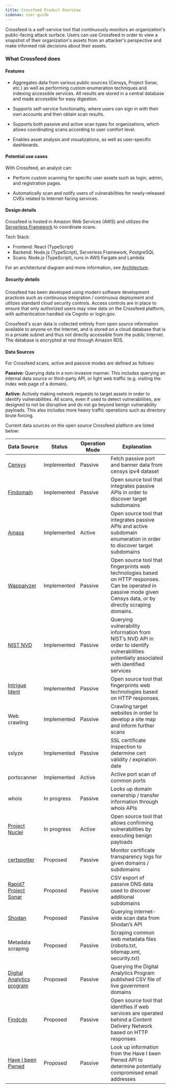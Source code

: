 ```yaml
---
title: Crossfeed Product Overview
sidenav: user-guide
---
```


Crossfeed is a self-service tool that continuously monitors an organization's public-facing attack surface. Users can use Crossfeed in order to view a snapshot of their organization's assets from an attacker's perspective and make informed risk decisions about their assets.

### What Crossfeed does

#### Features

- Aggregates data from various public sources (Censys, Project Sonar, etc.) as well as performing custom enumeration techniques and indexing accessible services. All results are stored in a central database and made accessible for easy digestion.

- Supports self-service functionality, where users can sign in with their own accounts and then obtain scan results.

- Supports both passive and active scan types for organizations, which allows coordinating scans according to user comfort level.

- Enables asset analysis and visualizations, as well as user-specific dashboards.

#### Potential use cases

With Crossfeed, an analyst can:

- Perform custom scanning for specific user assets such as login, admin, and registration pages.

- Automatically scan and notify users of vulnerabilities for newly-released CVEs related to Internet-facing services.

#### Design details

Crossfeed is hosted in Amazon Web Services (AWS) and utilizes the [Serverless Framework](https://www.serverless.com/) to coordinate scans.

Tech Stack:

- Frontend: React (TypeScript)
- Backend: Node.js (TypeScript), Serverless Framework, PostgreSQL
- Scans: Node.js (TypeScript), runs in AWS Fargate and Lambda

For an architectural diagram and more information, see [Architecture](/contributing/architecture/).

##### Security details

Crossfeed has been developed using modern software development practices such as continuous integration / continuous deployment and utilizes standard cloud security controls. Access controls are in place to ensure that only authorized users may view data on the Crossfeed platform, with authentication handled via Cognito or login.gov.

Crossfeed's scan data is collected entirely from open source information available to anyone on the Internet, and is stored on a cloud database that is in a private subnet and thus not directly accessible from the public Internet. The database is encrypted at rest through Amazon RDS.

#### Data Sources

For Crossfeed scans, active and passive modes are defined as follows:

**Passive:** Querying data in a non-invasive manner. This includes querying an internal data source or third-party API, or light web traffic (e.g. visiting the index web page of a domain).

**Active:** Actively making network requests to target assets in order to identify vulnerabilities. All scans, even if used to detect vulnerabilities, are designed to not be disruptive and do not go beyond benign vulnerability payloads. This also includes more heavy traffic operations such as directory brute forcing.

Current data sources on the open source Crossfeed platform are listed below:

| Data Source                                                            | Status      | Operation Mode | Explanation                                                                                                                                                      |
| ---------------------------------------------------------------------- | ----------- | -------------- | ---------------------------------------------------------------------------------------------------------------------------------------------------------------- |
| [Censys](https://censys.io/)                                           | Implemented | Passive        | Fetch passive port and banner data from censys ipv4 dataset                                                                                                      |
| [Findomain](https://github.com/Findomain/Findomain)                    | Implemented | Passive        | Open source tool that integrates passive APIs in order to discover target subdomains                                                                             |
| [Amass](https://github.com/OWASP/Amass)                                | Implemented | Active         | Open source tool that integrates passive APIs and active subdomain enumeration in order to discover target subdomains                                            |
| [Wappalyzer](https://github.com/AliasIO/wappalyzer)                    | Implemented | Passive        | Open source tool that fingerprints web technologies based on HTTP responses. Can be operated in passive mode given Censys data, or by directly scraping domains. |
| [NIST NVD](https://nvd.nist.gov/vuln/data-feeds)                       | Implemented | Passive        | Querying vulnerability information from NIST’s NVD API in order to identify vulnerabilities potentially associated with identified services                      |
| [Intrigue Ident](https://github.com/intrigueio/intrigue-ident/)        | Implemented | Passive        | Open source tool that fingerprints web technologies based on HTTP responses.                                                                                     |
| Web crawling                                                           | Implemented | Passive        | Crawling target websites in order to develop a site map and inform further scans                                                                                 |
| sslyze                                                                 | Implemented | Passive        | SSL certificate inspection to determine cert validity / expiration date                                                                                          |
| portscanner                                                            | Implemented | Active         | Active port scan of common ports                                                                                                                                 |
| whois                                                                  | In progress | Passive        | Looks up domain ownership / transfer information through whois APIs                                                                                              |
| [Project Nuclei](https://github.com/projectdiscovery/nuclei)           | In progress | Active         | Open source tool that allows confirming vulnerabilities by executing benign payloads                                                                             |
| [certspotter](https://github.com/SSLMate/certspotter)                  | Proposed    | Passive        | Monitor certificate transparency logs for given domains / subdomains                                                                                             |
| [Rapid7 Project Sonar](https://www.rapid7.com/research/project-sonar/) | Proposed    | Passive        | CSV export of passive DNS data used to discover additional subdomains                                                                                            |
| [Shodan](https://www.shodan.io/)                                       | Proposed    | Passive        | Querying internet-wide scan data from Shodan’s API                                                                                                               |
| Metadata scraping                                                      | Proposed    | Passive        | Scraping common web metadata files (robots.txt, sitemap.xml, security.txt)                                                                                       |
| [Digital Analytics program](https://digital.gov/guides/dap/)           | Proposed    | Passive        | Querying the Digital Analytics Program published CSV file of live government domains                                                                             |
| [Findcdn](https://github.com/cisagov/findcdn)                          | Proposed    | Passive        | Open source tool that identifies if web services are operated behind a Content Delivery Network based on HTTP responses                                          |
| [Have I been Pwned](https://haveibeenpwned.com/)                       | Proposed    | Passive        | Look up information from the Have I been Pwned API to determine potentially compromised email addresses                                                          |
